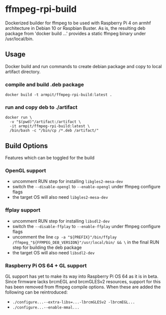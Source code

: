 # ffmpeg-rpi-build

Dockerized builder for ffmpeg to be used with Raspberry Pi 4 on armhf architecture in Debian 10 or Raspbian Buster. As is, the resulting deb package from 'docker build ...' provides a static ffmpeg binary under /usr/local/bin.

## Usage

Docker build and run commands to create debian package and copy to local artifact directory.

### compile and build .deb package

```
docker build -t armpit/ffmpeg-rpi-build:latest .
```

### run and copy deb to ./artifact

```
docker run \
  -v "$(pwd)"/artifact:/artifact \
  -it armpit/ffmpeg-rpi-build:latest \
  /bin/bash -c "/bin/cp /*.deb /artifact/"
```

## Build Options

Features which can be toggled for the build

### OpenGL support

* uncomment RUN step for installing `libgles2-mesa-dev`
* switch the `--disable-opengl` to `--enable-opengl` under ffmpeg configure flags
* the target OS will also need `libgles2-mesa-dev`

### ffplay support

* uncomment RUN step for installing `libsdl2-dev`
* switch the `--disable-ffplay` to `--enable-ffplay` under ffmpeg configure flags
* uncomment the line `cp -a "${PREFIX}"/bin/ffplay /ffmpeg_"${FFMPEG_DEB_VERSION}"/usr/local/bin/ && \` in the final RUN step for building the deb package
* the target OS will also need `libsdl2-dev`

### Raspberry Pi OS 64 + GL support

GL support has yet to make its way into Raspberry Pi OS 64 as it is in beta. Since firmware lacks brcmEGL and brcmGLESv2 resources, support for this has been removed from ffmpeg compile options. When these are added the following can be reintroduced:  

* ```./configure...--extra-libs=...-lbrcmGLESv2 -lbrcmEGL...```
* ```./configure...--enable-mmal...```
